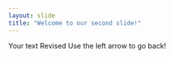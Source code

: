 ```yaml
---
layout: slide
title: "Welcome to our second slide!"
---
```

Your text Revised
Use the left arrow to go back!
